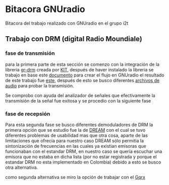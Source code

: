 # Bitacora GNUradio
Bitacora del trabajo realizado con GNUradio en el grupo i2t 

## Trabajo con DRM (digital Radio Moundiale)

### fase de transmisión 

para la primera parte de esta sección se comenzo con la integración de la libreria
[gr-drm](https://github.com/kit-cel/gr-drm) creada por [KIT](https://www.kit.edu/english/), después de haver instalado la libreria se trabajo en base este
 [documento](documentos/drm_transmitter_gnuradio.pdf) para crear el flujo en GNUradio el resultado de este trabajo fue [este](documentos/drm-transmiter.grc), después de esto se 
busco diferentes [archivos de audio](audio_sources) para probar la transmisión.

Se comprobo con ayuda del analizador de señales que efectivamente la transmisión de la 
señal fue exitosa y se procedio con la siguiente fase   

### fase de recepsión 

Para esta segunda fase se busco diferentes demoduladores de DRM la primera opción que se
estudio fue la de [DREAM](https://drm.sourceforge.io/wiki/index.php/Main_Page) con el 
cual se tuvo diferentes problemas de usabilidad mas que otra cosa, aparte de las 
limitaciones que ofrecia para nuestro caso DREAM sólo permitia la sintonización de 
frecuencias en las cuales ya existian emisoras que funcionaban con el estandar DRM, en 
nuestro caso se quería escuchar una emisora que no estaba en dicha lista (por no estar
registrada y porque el estandar DRM no esta implementado en Colombia) debido a esto se
busco otra alternativa. 

como segunda alternativa se miro la opción de trabajar con el [Gqrx](http://gqrx.dk/) 
